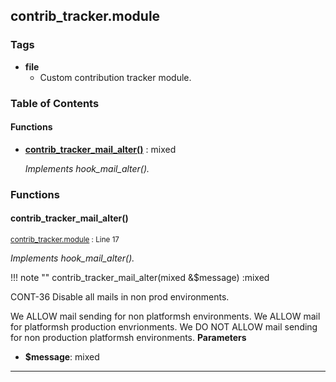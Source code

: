 


## contrib_tracker.module






### Tags

- **file**
  - Custom contribution tracker module.





### Table of Contents











#### Functions
- **[contrib_tracker_mail_alter()](../namespaces/default.md#contrib_tracker_mail_alter)**
           : mixed

  *Implements hook_mail_alter().*







### Functions

#### contrib_tracker_mail_alter()
<small>[contrib_tracker.module](../files/web-modules-custom-contrib-tracker-contrib-tracker.md) : Line 17</small>


*Implements hook_mail_alter().*


!!! note ""
    contrib_tracker_mail_alter(mixed  &$message) :mixed

CONT-36 Disable all mails in non prod environments.

We ALLOW mail sending for non platformsh environments.
We ALLOW mail for platformsh production envrionments.
We DO NOT ALLOW mail sending for non production platformsh environments.
**Parameters**

- **$message**: mixed
    




---

